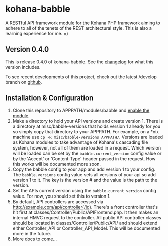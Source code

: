 kohana-babble
=============
A RESTful API framework module for the Kohana PHP framework aiming to adhere to all of
the tenets of the REST architectural style. This is also a learning experience for me.
=)

## Version 0.4.0
This is release 0.4.0 of kohana-babble. See the
[changelog](https://github.com/shideon/kohana-babble/blob/0.4.0/master/CHANGELOG.md)
for what this version includes.

To see recent developments of this project, check out the latest /develop
branch on [github](https://github.com/shideon/kohana-babble).

## Installation & Configuration
1. Clone this repository to APPPATH/modules/babble and [enable the module](http://kohanaframework.org/3.3/guide/kohana/modules#enabling-modules).
2. Make a directory to hold your API versions and create version 1. There is a directory at misc/babble-versions that holds version 1 already for you so simply copy that directory to your APPPATH. For example, on a *nix machine use `cp -R misc/babble-versions APPPATH/`. Versions are loaded as Kohana modules to take advantage of Kohana's cascading file system, however, not all of them are loaded in a request. Which version will be loaded can be set by the `babble.current_version` config value or by the 'Accept' or 'Content-Type' header passed in the request. How this works will be documented more soon.
3. Copy the babble config to your app and add version 1 to your config. The `babble.versions` config value sets all versions of your api so add version 1 to it. The key is the version # and the value is the path to the version.
4. Set the APIs current version using the `babble.current_version` config value. For now, you should set this to version 1.
5. By default, API controllers are accessed via http://example.com/api/controller(/id). There's a front controller that's hit first at classes/Controller/Public/APIFrontend.php. It then makes an internal HMVC request to the controller. All public API controller classes should be located in classes/Controller/Public/API/ and should extend either Controller_API or Controller_API_Model. This will be documented more in the future.
6. More docs to come...
